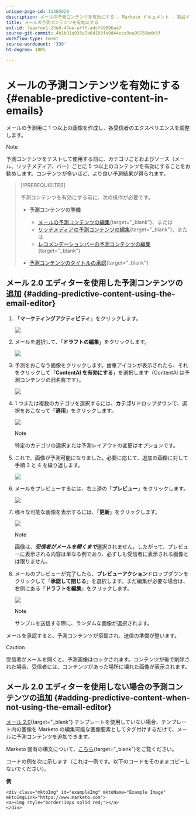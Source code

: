 ```yaml
---
unique-page-id: 11385020
description: メールの予測コンテンツを有効にする - Marketo ドキュメント - 製品ドキュメント
title: メールの予測コンテンツを有効にする
exl-id: 7eaefee1-23e8-47ee-afff-adcf49096aa7
source-git-commit: 4b1b91a933a7a6d103fe0d44ece9ea95759edc5f
workflow-type: tm+mt
source-wordcount: '399'
ht-degree: 100%

---
```


# メールの予測コンテンツを有効にする {#enable-predictive-content-in-emails}

メールの予測用に 1 つ以上の画像を作成し、各受信者のエクスペリエンスを調整します。

>[!NOTE]
>
>予測コンテンツをテストして使用する前に、カテゴリごとおよびソース（メール、リッチメディア、バー）ごとに 5 つ以上のコンテンツを有効にすることをお勧めします。コンテンツが多いほど、より良い予測結果が得られます。

>[!PREREQUISITES]
>
>予測コンテンツを有効にする前に、次の操作が必要です。
>
>* **予測コンテンツの準備**
>
>   * [メールの予測コンテンツの編集](/help/marketo/product-docs/predictive-content/working-with-predictive-content/edit-predictive-content-for-emails.md){target="_blank"}、または
>   * [リッチメディアの予測コンテンツの編集](/help/marketo/product-docs/predictive-content/working-with-predictive-content/edit-predictive-content-for-rich-media.md){target="_blank"}、または
>   * [レコメンデーションバーの予測コンテンツの編集](/help/marketo/product-docs/predictive-content/working-with-predictive-content/edit-predictive-content-for-the-recommendation-bar.md){target="_blank"}
>
>* [予測コンテンツのタイトルの承認](/help/marketo/product-docs/predictive-content/working-with-all-content/approve-a-title-for-predictive-content.md){target="_blank"}


## メール 2.0 エディターを使用した予測コンテンツの追加 {#adding-predictive-content-using-the-email-editor}

1. 「**マーケティングアクティビティ**」をクリックします。

   ![](assets/one.png)

1. メールを選択して、「**ドラフトの編集**」をクリックします。

   ![](assets/two.png)

1. 予測をおこなう画像をクリックします。歯車アイコンが表示されたら、それをクリックして「**ContentAI を有効にする**」を選択します（ContentAI は予測コンテンツの旧名称です）。

   ![](assets/three.png)

1. 1 つまたは複数のカテゴリを選択するには、**カテゴリ**&#x200B;ドロップダウンで、選択をおこなって「**適用**」をクリックします。

   ![](assets/four.png)

   >[!NOTE]
   >
   >特定のカテゴリの選択または予測レイアウトの変更はオプションです。

1. これで、画像が予測可能になりました。必要に応じて、追加の画像に対して手順 3 と 4 を繰り返します。

   ![](assets/five.png)

1. メールをプレビューするには、右上済の「**プレビュー**」をクリックします。

   ![](assets/six.png)

1. 様々な可能な画像を表示するには、「**更新**」をクリックします。

   ![](assets/seven.png)

   >[!NOTE]
   >
   >画像は、**_受信者がメールを開くまで_**&#x200B;選択されません。したがって、プレビューに表示される内容は単なる例であり、必ずしも受信者に表示される画像とは限りません。

1. メールのプレビューが完了したら、**プレビューアクション**&#x200B;ドロップダウンをクリックして「**承認して閉じる**」を選択します。まだ編集が必要な場合は、右側にある「**ドラフトを編集**」をクリックします。

   ![](assets/eight.png)

   >[!NOTE]
   >
   >サンプルを送信する際に、ランダムな画像が選択されます。

メールを承認すると、予測コンテンツが搭載され、送信の準備が整います。

>[!CAUTION]
>
>受信者がメールを開くと、予測画像はロックされます。コンテンツが後で削除された場合、受信者には、コンテンツがあった場所に壊れた画像が表示されます。

## メール 2.0 エディターを使用しない場合の予測コンテンツの追加 {#adding-predictive-content-when-not-using-the-email-editor}

[メール 2.0](/help/marketo/product-docs/email-marketing/general/email-editor-2/email-editor-v2-0-overview.md){target="_blank"} テンプレートを使用していない場合、テンプレート内の画像を Marketo の編集可能な画像要素としてタグ付けするだけで、メールに予測コンテンツを追加できます。

Marketo 固有の構文について、[こちら](/help/marketo/product-docs/email-marketing/general/email-editor-2/email-template-syntax.md#elements){target="_blank"}をご覧ください。

コードの例を次に示します（これは一例です。以下のコードをそのままコピーしないでください）。

**例**

```example
<div class="mktoImg" id="exampleImg" mktoName="Example Image" mktoImgLink="https://www.marketo.com">  
<a><img style="border:10px solid red;"></a>  
</div>
```
